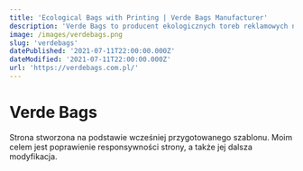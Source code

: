 ```yaml
---
title: 'Ecological Bags with Printing | Verde Bags Manufacturer'
description: 'Verde Bags to producent ekologicznych toreb reklamowych na zakupy. Oferujemy torby wielokrotnego użytku, wykonane z wytrzymałej włókniny pp, która jest przyjazna dla środowiska. Znajdziesz tu torby z nadrukiem, worki na buty, klasyczne reklamówki na zakupy, torby z uszami oraz z wyciętymi uchwytami dla wzmocnienia konstrukcji. Wejdź i przekonaj się sam!'
image: /images/verdebags.png
slug: 'verdebags'
datePublished: '2021-07-11T22:00:00.000Z'
dateModified: '2021-07-11T22:00:00.000Z'
url: 'https://verdebags.com.pl/'
---
```


# Verde Bags

Strona stworzona na podstawie wcześniej przygotowanego szablonu. Moim celem jest poprawienie responsywności strony, a także jej dalsza modyfikacja.